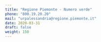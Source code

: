 ```yaml
---
title: "Regione Piemonte - Numero verde"
phone: "800.19.20.20"
mail: "urpalessandria@regione.piemonte.it"
date: 2020-03-31
draft: false
weight: 150
---
```

